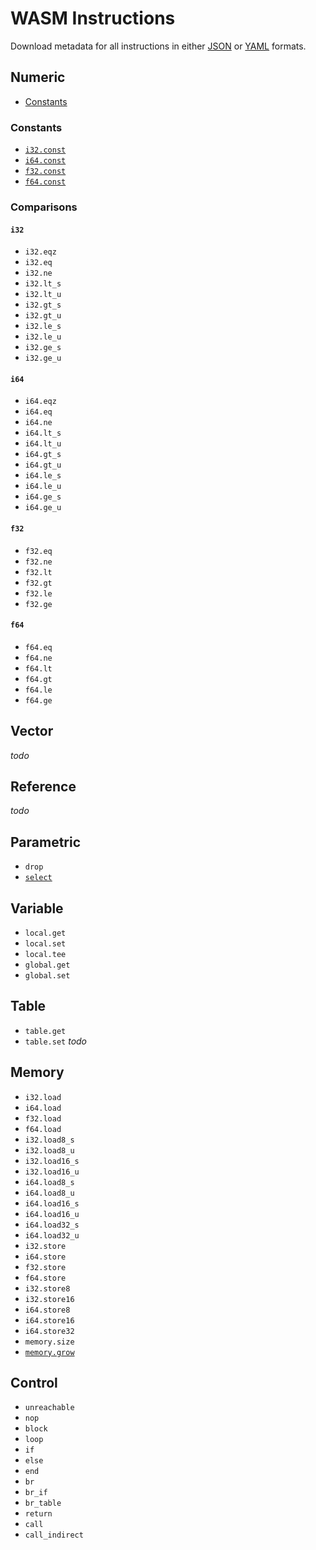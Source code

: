 
# WASM Instructions

Download metadata for all instructions in either [JSON](./instructions?format=json) or [YAML](./instructions?format=yaml) formats.

## Numeric

- [Constants](./numeric/const)

### Constants

- [`i32.const`](./numeric/i32.const)
- [`i64.const`](./numeric/i64.const)
- [`f32.const`](./numeric/f32.const)
- [`f64.const`](./numeric/f64.const)

### Comparisons

#### `i32`

- `i32.eqz`
- `i32.eq`
- `i32.ne`
- `i32.lt_s`
- `i32.lt_u`
- `i32.gt_s`
- `i32.gt_u`
- `i32.le_s`
- `i32.le_u`
- `i32.ge_s`
- `i32.ge_u`

#### `i64`

- `i64.eqz`
- `i64.eq`
- `i64.ne`
- `i64.lt_s`
- `i64.lt_u`
- `i64.gt_s`
- `i64.gt_u`
- `i64.le_s`
- `i64.le_u`
- `i64.ge_s`
- `i64.ge_u`

#### `f32`

- `f32.eq`
- `f32.ne`
- `f32.lt`
- `f32.gt`
- `f32.le`
- `f32.ge`

#### `f64`

- `f64.eq`
- `f64.ne`
- `f64.lt`
- `f64.gt`
- `f64.le`
- `f64.ge`

## Vector

_todo_

## Reference

_todo_

## Parametric

- `drop`
- [`select`](./parametric/select)

## Variable

- `local.get`
- `local.set`
- `local.tee`
- `global.get`
- `global.set`

## Table

- `table.get`
- `table.set`
_todo_

## Memory

- `i32.load`
- `i64.load`
- `f32.load`
- `f64.load`
- `i32.load8_s`
- `i32.load8_u`
- `i32.load16_s`
- `i32.load16_u`
- `i64.load8_s`
- `i64.load8_u`
- `i64.load16_s`
- `i64.load16_u`
- `i64.load32_s`
- `i64.load32_u`
- `i32.store`
- `i64.store`
- `f32.store`
- `f64.store`
- `i32.store8`
- `i32.store16`
- `i64.store8`
- `i64.store16`
- `i64.store32`
- `memory.size`
- [`memory.grow`](./memory/memory.grow)

## Control

- `unreachable`
- `nop`
- `block`
- `loop`
- `if`
- `else`
- `end`
- `br`
- `br_if`
- `br_table`
- `return`
- `call`
- `call_indirect`
